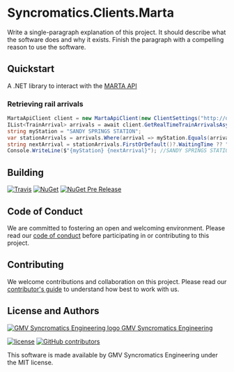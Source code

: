 # Syncromatics.Clients.Marta

Write a single-paragraph explanation of this project. It should describe what the software does and why it exists. Finish the paragraph with a compelling reason to use the software.

## Quickstart

A .NET library to interact with the [MARTA API](http://www.itsmarta.com/app-developer-resources.aspx)

### Retrieving rail arrivals

```c#
MartaApiClient client = new MartaApiClient(new ClientSettings("http://developer.itsmarta.com", "fake-api-key"));
IList<TrainArrival> arrivals = await client.GetRealTimeTrainArrivalsAsync();
string myStation = "SANDY SPRINGS STATION";
var stationArrivals = arrivals.Where(arrival => myStation.Equals(arrival.Station, StringComparison.InvariantCultureIgnoreCase));
string nextArrival = stationArrivals.FirstOrDefault()?.WaitingTime ?? "unknown";
Console.WriteLine($"{myStation} {nextArrival}"); //SANDY SPRINGS STATION 9 min
```

## Building

[![Travis](https://img.shields.io/travis/syncromatics/Syncromatics.Clients.Marta.svg)](https://travis-ci.org/syncromatics/Syncromatics.Clients.Marta)
[![NuGet](https://img.shields.io/nuget/v/Syncromatics.Clients.Marta.Api.svg)](https://www.nuget.org/packages/Syncromatics.Clients.Marta.Api/)
[![NuGet Pre Release](https://img.shields.io/nuget/vpre/Syncromatics.Clients.Marta.Api.svg)](https://www.nuget.org/packages/Syncromatics.Clients.Marta.Api/)

## Code of Conduct

We are committed to fostering an open and welcoming environment. Please read our [code of conduct](CODE_OF_CONDUCT.md) before participating in or contributing to this project.

## Contributing

We welcome contributions and collaboration on this project. Please read our [contributor's guide](CONTRIBUTING.md) to understand how best to work with us.

## License and Authors

[![GMV Syncromatics Engineering logo](https://secure.gravatar.com/avatar/645145afc5c0bc24ba24c3d86228ad39?size=16) GMV Syncromatics Engineering](https://github.com/syncromatics)

[![license](https://img.shields.io/github/license/syncromatics/Syncromatics.Clients.Marta.svg)](https://github.com/syncromatics/Syncromatics.Clients.Marta/blob/master/LICENSE)
[![GitHub contributors](https://img.shields.io/github/contributors/syncromatics/Syncromatics.Clients.Marta.svg)](https://github.com/syncromatics/Syncromatics.Clients.Marta/graphs/contributors)

This software is made available by GMV Syncromatics Engineering under the MIT license.